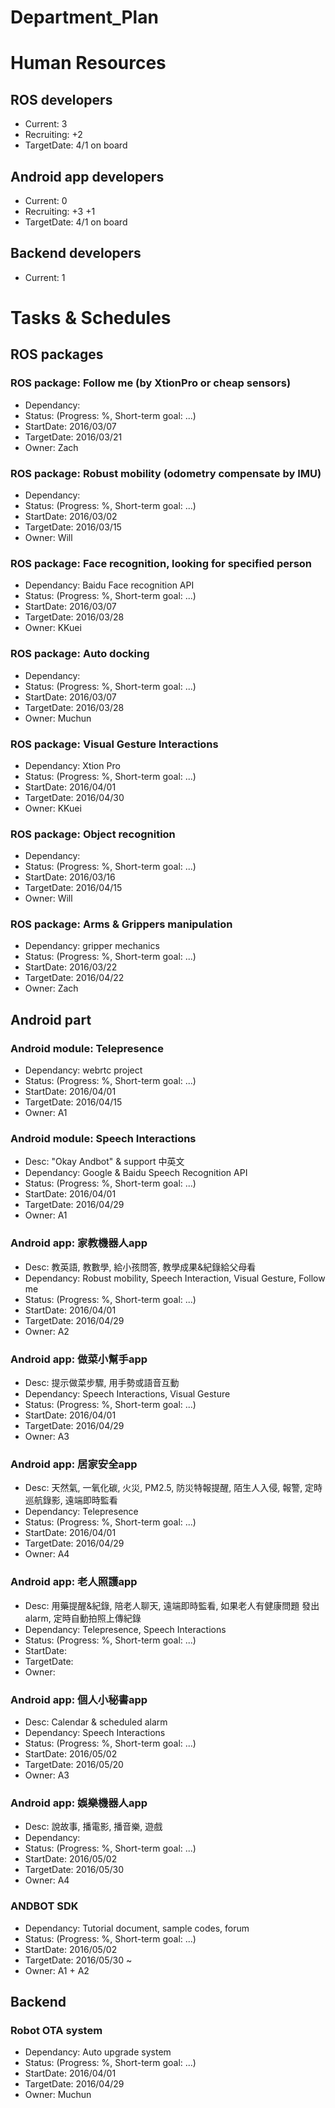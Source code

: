 # Department_Plan

# Human Resources
## ROS developers
* Current: 3
* Recruiting: +2
 * TargetDate: 4/1 on board

## Android app developers
* Current: 0
* Recruiting: +3 +1
 * TargetDate: 4/1 on board 

## Backend developers
* Current: 1

# Tasks & Schedules
## ROS packages
### ROS package: Follow me (by XtionPro or cheap sensors)
* Dependancy: 
* Status: (Progress: %, Short-term goal: ...)
* StartDate: 2016/03/07
* TargetDate: 2016/03/21
* Owner: Zach

### ROS package: Robust mobility (odometry compensate by IMU)
* Dependancy: 
* Status: (Progress: %, Short-term goal: ...)
* StartDate: 2016/03/02
* TargetDate: 2016/03/15
* Owner: Will

### ROS package: Face recognition, looking for specified person
* Dependancy: Baidu Face recognition API
* Status: (Progress: %, Short-term goal: ...)
* StartDate: 2016/03/07
* TargetDate: 2016/03/28
* Owner: KKuei

### ROS package: Auto docking
* Dependancy: 
* Status: (Progress: %, Short-term goal: ...)
* StartDate: 2016/03/07
* TargetDate: 2016/03/28
* Owner: Muchun

### ROS package: Visual Gesture Interactions
* Dependancy: Xtion Pro
* Status: (Progress: %, Short-term goal: ...)
* StartDate: 2016/04/01
* TargetDate: 2016/04/30
* Owner: KKuei

### ROS package: Object recognition
* Dependancy: 
* Status: (Progress: %, Short-term goal: ...)
* StartDate: 2016/03/16
* TargetDate: 2016/04/15
* Owner: Will

### ROS package: Arms & Grippers manipulation
* Dependancy: gripper mechanics
* Status: (Progress: %, Short-term goal: ...)
* StartDate: 2016/03/22
* TargetDate: 2016/04/22
* Owner: Zach

## Android part
### Android module: Telepresence
* Dependancy: webrtc project
* Status: (Progress: %, Short-term goal: ...)
* StartDate: 2016/04/01
* TargetDate: 2016/04/15
* Owner: A1

### Android module: Speech Interactions 
* Desc: "Okay Andbot" & support 中英文 
* Dependancy: Google & Baidu Speech Recognition API
* Status: (Progress: %, Short-term goal: ...)
* StartDate: 2016/04/01
* TargetDate: 2016/04/29
* Owner: A1

### Android app: 家教機器人app 
* Desc: 教英語, 教數學, 給小孩問答, 教學成果&紀錄給父母看
* Dependancy: Robust mobility, Speech Interaction, Visual Gesture, Follow me
* Status: (Progress: %, Short-term goal: ...)
* StartDate: 2016/04/01
* TargetDate: 2016/04/29
* Owner: A2

### Android app: 做菜小幫手app
* Desc: 提示做菜步驟, 用手勢或語音互動   
* Dependancy: Speech Interactions, Visual Gesture
* Status: (Progress: %, Short-term goal: ...)
* StartDate: 2016/04/01
* TargetDate: 2016/04/29
* Owner: A3

### Android app: 居家安全app
* Desc: 天然氣, 一氧化碳, 火災, PM2.5, 防災特報提醒, 陌生人入侵, 報警, 定時巡航錄影, 遠端即時監看
* Dependancy: Telepresence
* Status: (Progress: %, Short-term goal: ...)
* StartDate: 2016/04/01
* TargetDate: 2016/04/29
* Owner: A4

### Android app: 老人照護app 
* Desc: 用藥提醒&紀錄, 陪老人聊天, 遠端即時監看, 如果老人有健康問題 發出alarm, 定時自動拍照上傳紀錄
* Dependancy: Telepresence, Speech Interactions
* Status: (Progress: %, Short-term goal: ...)
* StartDate: 
* TargetDate:
* Owner:

### Android app: 個人小秘書app
* Desc: Calendar & scheduled alarm
* Dependancy: Speech Interactions
* Status: (Progress: %, Short-term goal: ...)
* StartDate: 2016/05/02
* TargetDate: 2016/05/20
* Owner: A3

### Android app: 娛樂機器人app 
* Desc: 說故事, 播電影, 播音樂, 遊戲
* Dependancy: 
* Status: (Progress: %, Short-term goal: ...)
* StartDate: 2016/05/02
* TargetDate: 2016/05/30
* Owner: A4

### ANDBOT SDK
* Dependancy: Tutorial document, sample codes, forum
* Status: (Progress: %, Short-term goal: ...)
* StartDate: 2016/05/02
* TargetDate: 2016/05/30 ~
* Owner: A1 + A2

## Backend
### Robot OTA system
* Dependancy: Auto upgrade system
* Status: (Progress: %, Short-term goal: ...)
* StartDate: 2016/04/01
* TargetDate: 2016/04/29
* Owner: Muchun





